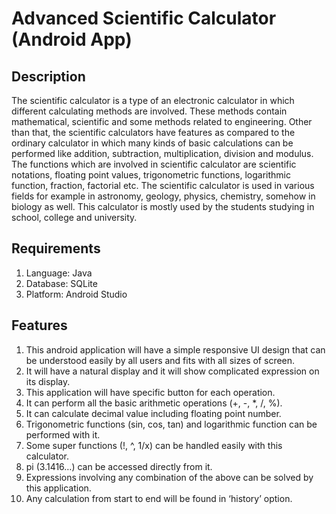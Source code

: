 # Advanced Scientific Calculator (Android App)

## Description
The scientific calculator is a type of an electronic calculator in which different calculating methods are involved. These methods contain mathematical, scientific and some methods related to engineering. Other than that, the scientific calculators have features as compared to the ordinary calculator in which many kinds of basic calculations can be performed like addition, subtraction, multiplication, division and modulus. The functions which are involved in scientific calculator are scientific notations, floating point values, trigonometric functions, logarithmic function, fraction, factorial etc. The scientific calculator is used in various fields for example in astronomy, geology, physics, chemistry, somehow in biology as well. This calculator is mostly used by the students studying in school, college and university. 

## Requirements
1.	Language: Java
2.	Database: SQLite
3.	Platform: Android Studio

## Features
1. This android application will have a simple responsive UI design that can be understood easily by all users and fits with all sizes of screen. 
2. It will have a natural display and it will show complicated expression on its display.
3. This application will have specific button for each operation.
4. It can perform all the basic arithmetic operations (+, -, *, /, %).
5. It can calculate decimal value including floating point number.
6. Trigonometric functions (sin, cos, tan) and logarithmic function can be performed with it.
7. Some super functions (!, ^, 1/x) can be handled easily with this calculator.
8. pi (3.1416…) can be accessed directly from it.
9. Expressions involving any combination of the above can be solved by this application.
10. Any calculation from start to end will be found in ‘history’ option.


